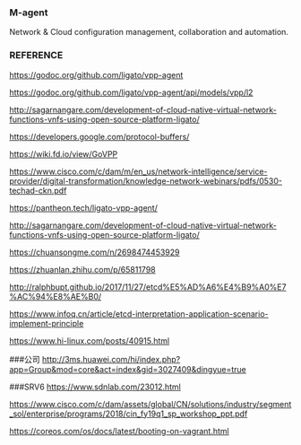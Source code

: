 ### M-agent
Network &amp; Cloud configuration management, collaboration and automation.

### REFERENCE
https://godoc.org/github.com/ligato/vpp-agent

https://godoc.org/github.com/ligato/vpp-agent/api/models/vpp/l2

http://sagarnangare.com/development-of-cloud-native-virtual-network-functions-vnfs-using-open-source-platform-ligato/

https://developers.google.com/protocol-buffers/

https://wiki.fd.io/view/GoVPP

https://www.cisco.com/c/dam/m/en_us/network-intelligence/service-provider/digital-transformation/knowledge-network-webinars/pdfs/0530-techad-ckn.pdf

https://pantheon.tech/ligato-vpp-agent/

http://sagarnangare.com/development-of-cloud-native-virtual-network-functions-vnfs-using-open-source-platform-ligato/

https://chuansongme.com/n/2698474453929

https://zhuanlan.zhihu.com/p/65811798

http://ralphbupt.github.io/2017/11/27/etcd%E5%AD%A6%E4%B9%A0%E7%AC%94%E8%AE%B0/

https://www.infoq.cn/article/etcd-interpretation-application-scenario-implement-principle

https://www.hi-linux.com/posts/40915.html


###公司
http://3ms.huawei.com/hi/index.php?app=Group&mod=core&act=index&gid=3027409&dingyue=true

###SRV6
https://www.sdnlab.com/23012.html

https://www.cisco.com/c/dam/assets/global/CN/solutions/industry/segment_sol/enterprise/programs/2018/cin_fy19q1_sp_workshop_ppt.pdf

https://coreos.com/os/docs/latest/booting-on-vagrant.html
